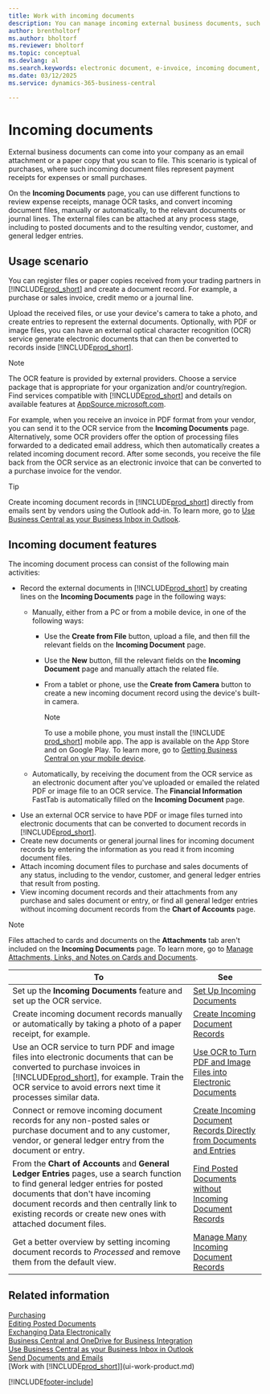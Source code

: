 ```yaml
---
title: Work with incoming documents
description: You can manage incoming external business documents, such as payment receipts or PDFs, manage OCR tasks, and convert files to electronic documents and records.
author: brentholtorf
ms.author: bholtorf
ms.reviewer: bholtorf
ms.topic: conceptual
ms.devlang: al
ms.search.keywords: electronic document, e-invoice, incoming document, OCR, ecommerce, document exchange, import invoice
ms.date: 03/12/2025
ms.service: dynamics-365-business-central

---
```

# Incoming documents

External business documents can come into your company as an email attachment or a paper copy that you scan to file. This scenario is typical of purchases, where such incoming document files represent payment receipts for expenses or small purchases.

On the **Incoming Documents** page, you can use different functions to review expense receipts, manage OCR tasks, and convert incoming document files, manually or automatically, to the relevant documents or journal lines. The external files can be attached at any process stage, including to posted documents and to the resulting vendor, customer, and general ledger entries.

## Usage scenario

You can register files or paper copies received from your trading partners in [!INCLUDE[prod_short](includes/prod_short.md)] and create a document record. For example, a purchase or sales invoice, credit memo or a journal line.

Upload the received files, or use your device's camera to take a photo, and create entries to represent the external documents. Optionally, with PDF or image files, you can have an external optical character recognition (OCR) service generate electronic documents that can then be converted to records inside [!INCLUDE[prod_short](includes/prod_short.md)].

> [!NOTE]
> The OCR feature is provided by external providers. Choose a service package that is appropriate for your organization and/or country/region. Find services compatible with [!INCLUDE[prod_short](includes/prod_short.md)] and details on available features at [AppSource.microsoft.com](https://go.microsoft.com/fwlink/?linkid=2081646).

For example, when you receive an invoice in PDF format from your vendor, you can send it to the OCR service from the **Incoming Documents** page. Alternatively, some OCR providers offer the option of processing files forwarded to a dedicated email address, which then automatically creates a related incoming document record. After some seconds, you receive the file back from the OCR service as an electronic invoice that can be converted to a purchase invoice for the vendor.

> [!TIP]
> Create incoming document records in [!INCLUDE[prod_short](includes/prod_short.md)] directly from emails sent by vendors using the Outlook add-in. To learn more, go to [Use Business Central as your Business Inbox in Outlook](work-outlook-addin.md).

## Incoming document features

The incoming document process can consist of the following main activities:

* Record the external documents in [!INCLUDE[prod_short](includes/prod_short.md)] by creating lines on the **Incoming Documents** page in the following ways:
  * Manually, either from a PC or from a mobile device, in one of the following ways:
    * Use the **Create from File** button, upload a file, and then fill the relevant fields on the **Incoming Document** page.
    * Use the **New** button, fill the relevant fields on the **Incoming Document** page and manually attach the related file.
    * From a tablet or phone, use the **Create from Camera** button to create a new incoming document record using the device's built-in camera.

      > [!NOTE]
      > To use a mobile phone, you must install the [!INCLUDE [prod_short](includes/prod_short.md)] mobile app. The app is available on the App Store and on Google Play. To learn more, go to [Getting Business Central on your mobile device](install-mobile-app.md).

  * Automatically, by receiving the document from the OCR service as an electronic document after you've uploaded or emailed the related PDF or image file to an OCR service. The **Financial Information** FastTab is automatically filled on the **Incoming Document** page.
* Use an external OCR service to have PDF or image files turned into electronic documents that can be converted to document records in [!INCLUDE[prod_short](includes/prod_short.md)].
* Create new documents or general journal lines for incoming document records by entering the information as you read it from incoming document files.
* Attach incoming document files to purchase and sales documents of any status, including to the vendor, customer, and general ledger entries that result from posting.
* View incoming document records and their attachments from any purchase and sales document or entry, or find all general ledger entries without incoming document records from the **Chart of Accounts** page.

> [!NOTE]
> Files attached to cards and documents on the **Attachments** tab aren't included on the **Incoming Documents** page. To learn more, go to [Manage Attachments, Links, and Notes on Cards and Documents](ui-how-add-link-to-record.md).

| To | See |
| --- | --- |
| Set up the **Incoming Documents** feature and set up the OCR service. |[Set Up Incoming Documents](across-how-setup-income-documents.md) |
| Create incoming document records manually or automatically by taking a photo of a paper receipt, for example. |[Create Incoming Document Records](across-how-create-income-document-records.md) |
| Use an OCR service to turn PDF and image files into electronic documents that can be converted to purchase invoices in [!INCLUDE[prod_short](includes/prod_short.md)], for example. Train the OCR service to avoid errors next time it processes similar data. |[Use OCR to Turn PDF and Image Files into Electronic Documents](across-how-use-ocr-pdf-images-files.md) |
| Connect or remove incoming document records for any non-posted sales or purchase document and to any customer, vendor, or general ledger entry from the document or entry. |[Create Incoming Document Records Directly from Documents and Entries](across-how-connect-disconnect-income-document-records.md) |
| From the **Chart of Accounts** and **General Ledger Entries** pages, use a search function to find general ledger entries for posted documents that don't have incoming document records and then centrally link to existing records or create new ones with attached document files. |[Find Posted Documents without Incoming Document Records](across-how-find-posted-documents-without-income-document-records.md) |
| Get a better overview by setting incoming document records to *Processed* and remove them from the default view. |[Manage Many Incoming Document Records](across-how-manage-many-income-document-records.md) |

## Related information

[Purchasing](purchasing-manage-purchasing.md)  
[Editing Posted Documents](across-edit-posted-document.md)  
[Exchanging Data Electronically](across-data-exchange.md)  
[Business Central and OneDrive for Business Integration](across-onedrive-overview.md)  
[Use Business Central as your Business Inbox in Outlook](work-outlook-addin.md)  
[Send Documents and Emails](ui-how-send-documents-email.md)  
[Work with [!INCLUDE[prod_short](includes/prod_short.md)]](ui-work-product.md)  


[!INCLUDE[footer-include](includes/footer-banner.md)]
